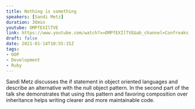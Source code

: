 ```yaml
---
title: Nothing is something
speakers: [Sandi Metz]
duration: 36min
youtube: OMPfEXIlTVE
link: https://www.youtube.com/watch?v=OMPfEXIlTVE&ab_channel=Confreaks
draft: false
date: 2021-01-14T10:55:15Z
tags:
- OOP
- Development
- Ruby
---
```


Sandi Metz discusses the if statement in object oriented languages and describe an alternative with the null object pattern. In the second part of the talk she demonstrates that using this pattern and favoring composition over inheritance helps writing clearer and more maintainable code.